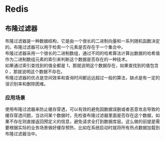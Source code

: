 
# Redis
## 布隆过滤器
布隆过滤器是一种数据结构，它是由一个很长的二进制向量和一系列随机函数决定的。布隆过滤器可以用于检索一个元素是否存在于一个集合中。<br>
布隆过滤器采用一个很长的二进制数组，通过不同的哈希算法计算出数据的哈希值作为二进制数组元素的索引来判断这个数据是否存在的一种技术。<br>
如果通过索引查找到的值全都是 1，那就说明这个数据存在，如果查找到的值包含 0 ，那就说明这个数据不存在。<br>
布隆过滤器的优点是空间效率和查询时间都远远超过一般的算法，缺点是有一定的误识别率和删除困难。<br>

 ###  应用场景
 使用布隆过滤器来防止缓存穿透，可以有效的避免因数据误删或者恶意攻击导致的缓存穿透问题，当访问某个数据时，先检查布隆过滤器里面是否存在这个数据，如果不存在则直接返回预定义的信息，避免请求全打到数据库层。这么做的前提是需要根据实际的业务场景做好缓存预热，比如在系统启动时就将所有热点数据加载到布隆过滤器当中。


